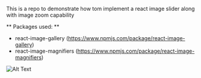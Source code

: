 This is a repo to demonstrate how tom implement a react image slider along with image zoom capability

** Packages used: ** 
* react-image-gallery (https://www.npmjs.com/package/react-image-gallery)
* react-image-magnifiers (https://www.npmjs.com/package/react-image-magnifiers)

![Alt Text](https://i.imgur.com/Ohpwbp4.gif)
